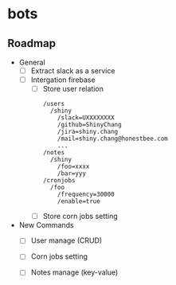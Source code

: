 # bots

## Roadmap

- General
  - [ ] Extract slack as a service
  - [ ] Intergation firebase
    - [ ] Store user relation
      ```
      /users
        /shiny
          /slack=UXXXXXXXX
          /github=ShinyChang
          /jira=shiny.chang
          /mail=shiny.chang@honestbee.com
          ...
      /notes
        /shiny
          /foo=xxxx
          /bar=yyy
      /cronjobs
        /foo
          /frequency=30000
          /enable=true
      ```
    - [ ] Store corn jobs setting
    
- New Commands
  - [ ] User manage (CRUD)
  - [ ] Corn jobs setting
  - [ ] Notes manage (key-value)
  
